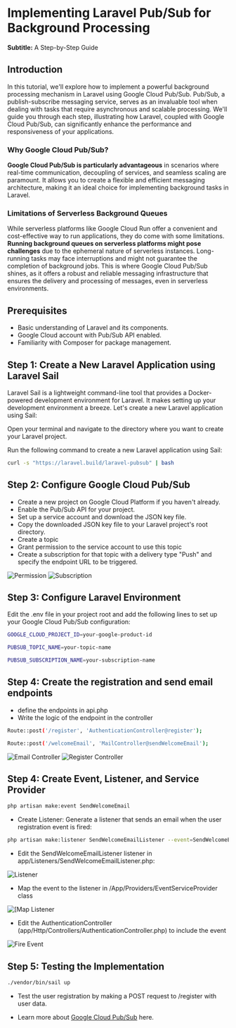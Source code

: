 # Implementing Laravel Pub/Sub for Background Processing

**Subtitle:** A Step-by-Step Guide

## Introduction

In this tutorial, we'll explore how to implement a powerful background processing mechanism in Laravel using Google Cloud Pub/Sub. Pub/Sub, a publish-subscribe messaging service, serves as an invaluable tool when dealing with tasks that require asynchronous and scalable processing. We'll guide you through each step, illustrating how Laravel, coupled with Google Cloud Pub/Sub, can significantly enhance the performance and responsiveness of your applications.

### Why Google Cloud Pub/Sub?

**Google Cloud Pub/Sub is particularly advantageous** in scenarios where real-time communication, decoupling of services, and seamless scaling are paramount. It allows you to create a flexible and efficient messaging architecture, making it an ideal choice for implementing background tasks in Laravel.

### Limitations of Serverless Background Queues

While serverless platforms like Google Cloud Run offer a convenient and cost-effective way to run applications, they do come with some limitations. **Running background queues on serverless platforms might pose challenges** due to the ephemeral nature of serverless instances. Long-running tasks may face interruptions and might not guarantee the completion of background jobs. This is where Google Cloud Pub/Sub shines, as it offers a robust and reliable messaging infrastructure that ensures the delivery and processing of messages, even in serverless environments.

## Prerequisites

-   Basic understanding of Laravel and its components.
-   Google Cloud account with Pub/Sub API enabled.
-   Familiarity with Composer for package management.

## Step 1: Create a New Laravel Application using Laravel Sail

Laravel Sail is a lightweight command-line tool that provides a Docker-powered development environment for Laravel. It makes setting up your development environment a breeze. Let's create a new Laravel application using Sail:

Open your terminal and navigate to the directory where you want to create your Laravel project.

Run the following command to create a new Laravel application using Sail:

```bash
curl -s "https://laravel.build/laravel-pubsub" | bash
```

## Step 2: Configure Google Cloud Pub/Sub

-   Create a new project on Google Cloud Platform if you haven't already.
-   Enable the Pub/Sub API for your project.
-   Set up a service account and download the JSON key file.
-   Copy the downloaded JSON key file to your Laravel project's root directory.
-   Create a topic
-   Grant permission to the service account to use this topic
-   Create a subscription for that topic with a delivery type "Push" and specify the endpoint URL to be triggered.

<img src="screenshots/permission.png" alt="Permission" />
<img src="screenshots/subscription.png" alt="Subscription" />
                                    
## Step 3: Configure Laravel Environment

Edit the .env file in your project root and add the following lines to set up your Google Cloud Pub/Sub configuration:

```bash
GOOGLE_CLOUD_PROJECT_ID=your-google-product-id
```

```bash
PUBSUB_TOPIC_NAME=your-topic-name
```

```bash
PUBSUB_SUBSCRIPTION_NAME=your-subscription-name
```

## Step 4: Create the registration and send email endpoints

-   define the endpoints in api.php
-   Write the logic of the endpoint in the controller

```bash
Route::post('/register', 'AuthenticationController@register');
```

```bash
Route::post('/welcomeEmail', 'MailController@sendWelcomeEmail');
```

<img src="screenshots/email.png" alt="Email Controller" />
<img src="screenshots/register.png" alt="Register Controller" />

## Step 4: Create Event, Listener, and Service Provider

```bash
php artisan make:event SendWelcomeEmail
```

-   Create Listener: Generate a listener that sends an email when the user registration event is fired:

```bash
php artisan make:listener SendWelcomeEmailListener --event=SendWelcomeEmail
```

-   Edit the SendWelcomeEmailListener listener in app/Listeners/SendWelcomeEmailListener.php:

<img src="screenshots/listener.png" alt="Listener" />

-   Map the event to the listener in /App/Providers/EventServiceProvider class

<img src="screenshots/maplistener.png" alt="[Map Listener" />

-   Edit the AuthenticationController (app/Http/Controllers/AuthenticationController.php) to include the event

<img src="screenshots/fireevent.png" alt="Fire Event" />

## Step 5: Testing the Implementation

```bash
./vendor/bin/sail up
```

-   Test the user registration by making a POST request to /register with user data.

-   Learn more about [Google Cloud Pub/Sub](https://cloud.google.com/pubsub) here.
